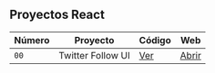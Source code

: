 ## Proyectos React

| Número | Proyecto | Código | Web |
| --- | --- | --- | --- |
| `00` | Twitter Follow UI | [Ver](projects/00-hola-mundo) | [Abrir](https://robertosd-react.surge.sh/)|
